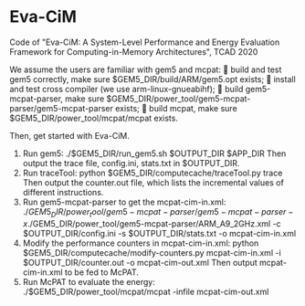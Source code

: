 # Eva-CiM
Code of "Eva-CiM: A System-Level Performance and Energy Evaluation Framework for Computing-in-Memory Architectures", TCAD 2020

We assume the users are familiar with gem5 and mcpat:
	build and test gem5 correctly, make sure $GEM5_DIR/build/ARM/gem5.opt exists;
	install and test cross compiler (we use arm-linux-gnueabihf);
	build gem5-mcpat-parser, make sure $GEM5_DIR/power_tool/gem5-mcpat-parser/gem5-mcpat-parser exists;
	build mcpat, make sure $GEM5_DIR/power_tool/mcpat/mcpat exists.

Then, get started with Eva-CiM.
1.	Run gem5:
./$GEM5_DIR/run_gem5.sh $OUTPUT_DIR $APP_DIR
Then output the trace file, config.ini, stats.txt in $OUTPUT_DIR.
2.	Run traceTool:
python $GEM5_DIR/computecache/traceTool.py trace
Then output the counter.out file, which lists the incremental values of different instructions. 
3.	Run gem5-mcpat-parser to get the mcpat-cim-in.xml:
./$GEM5_DIR/power_tool/gem5-mcpat-parser/gem5-mcpat-parser
-x ./$GEM5_DIR/power_tool/gem5-mcpat-parser/ARM_A9_2GHz.xml
-c $OUTPUT_DIR/config.ini
-s $OUTPUT_DIR/stats.txt
-o mcpat-cim-in.xml
4.	Modify the performance counters in mcpat-cim-in.xml:
	python $GEM5_DIR/computecache/modify-counters.py 
	mcpat-cim-in.xml
	-i $OUTPUT_DIR/counter.out
	-o mcpat-cim-out.xml
	Then output mcpat-cim-in.xml to be fed to McPAT.
5.	Run McPAT to evaluate the energy:
	./$GEM5_DIR/power_tool/mcpat/mcpat
	-infile mcpat-cim-out.xml
